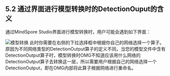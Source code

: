 ## 5.2 通过界面进行模型转换时的DetectionOuput的含义
通过MindSpore Studio界面进行模型转换时，用户可能会遇到如下界面：

![模型转换](https://gitee.com/Atlas200DK/FAQ/raw/master/part4/img/5-1.png)
此时你需要在右侧的下拉选择框中根据你自己的网络选择一个算子。
原因为不同网络类型的DetectionOutput算子的定义不同，当您的模型文件中含有DetectionOutput算子时，模型转换时OMG不知道应该用什么网络的DetectionOutput算子去转换这一层，所以需要用户根据自己的网络选择一个DetectionOutput，即在OMG内部将此算子根据网络进行重命名。

